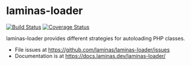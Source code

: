 # laminas-loader

[![Build Status](https://travis-ci.org/laminas/laminas-loader.svg?branch=master)](https://travis-ci.org/laminas/laminas-loader)
[![Coverage Status](https://coveralls.io/repos/github/laminas/laminas-loader/badge.svg?branch=master)](https://coveralls.io/github/laminas/laminas-loader?branch=master)

laminas-loader provides different strategies for autoloading PHP classes.

- File issues at https://github.com/laminas/laminas-loader/issues
- Documentation is at https://docs.laminas.dev/laminas-loader/
